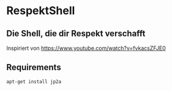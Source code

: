 # RespektShell
## Die Shell, die dir Respekt verschafft
Inspiriert von https://www.youtube.com/watch?v=fvkacsZFJE0

## Requirements

```
apt-get install jp2a
```
